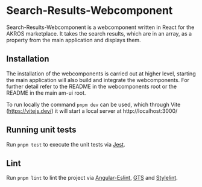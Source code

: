 # Search-Results-Webcomponent

Search-Results-Webcomponent is a webcomponent written in React for the AKROS marketplace.
It takes the search results, which are in an array, as a property from the main application and displays them.

## Installation

The installation of the webcomponents is carried out at higher level, starting the main application will also build and integrate the webcomponents. For further detail refer to the README in the webcomponents root or the README in the main am-ui root.

To run locally the command `pnpm dev` can be used, which through Vite (https://vitejs.dev/) it will start a local server at http://localhost:3000/

## Running unit tests

Run `pnpm test` to execute the unit tests via [Jest](https://jestjs.io).

## Lint

Run `pnpm lint` to lint the project via [Angular-Eslint](https://github.com/angular-eslint/angular-eslint), [GTS](https://github.com/google/gts) and [Stylelint](https://stylelint.io).

